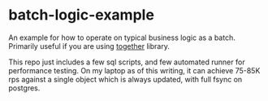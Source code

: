 # batch-logic-example

An example for how to operate on typical business logic as a batch.
Primarily useful if you are using [together](https://github.com/aarondwi/together) library.

This repo just includes a few sql scripts, and few automated runner for performance testing.
On my laptop as of this writing, it can achieve 75-85K rps against a single object which is always updated,
with full fsync on postgres.
